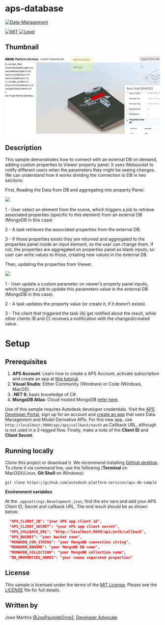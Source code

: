 ﻿# aps-database

[![Data-Management](https://img.shields.io/badge/Data%20Management-v1-green.svg)](http://developer.autodesk.com/)

[![MIT](https://img.shields.io/badge/License-MIT-blue.svg)](http://opensource.org/licenses/MIT)
[![Level](https://img.shields.io/badge/Level-Intermediate-blue.svg)](http://developer.autodesk.com/)

## Thumbnail

![Thumbnail](thumbnail.png)

## Description

This sample demonstrates how to connect with an external DB on demand, adding custom properties to Viewer property panel.
It uses Websocket to notify different users when the parameters they might be seeing changes.
We can understand how it works dividing the connection to DB in two sections.

First, Reading the Data from DB and aggregating into property Panel.

![](README/READFROMDB.png)

1 - User select an element from the scene, which triggers a job to retrieve associated properties (specific to this element) from an external DB (MongoDB in this case)

2 - A task retrieves the associated properties from the external DB.

3 - If those properties exists they are returned and aggregated to the properties panel inside an input element, so the user can change them. If not, the properties are aggregated on properties panel as blank inputs, so user can write values to those, creating new values in the external DB.

Then, updating the properties from Viewer.

![](README/UPDATEDBDATA.png)

1 - User update a custom parameter on viewer’s property panel inputs, which triggers a job to update this parameters value in the external DB (MongoDB in this case).

2 - A task updates the property value (or create it, if it doesn’t exists).

3 - The client that triggered the task (A) get notified about the result, while other clients (B and C) receives a notification with the changed/created value.

# Setup

## Prerequisites

1. **APS Account**: Learn how to create a APS Account, activate subscription and create an app at [this tutorial](http://learnforge.autodesk.io/#/account/).
2. **Visual Studio**: Either Community (Windows) or Code (Windows, MacOS).
3. **.NET 6**: basic knowledge of C#.
4. **MongoDB Atlas**: Cloud-hosted MongoDB [refer here](https://www.mongodb.com/cloud/atlas/).

Use of this sample requires Autodesk developer credentials.
Visit the [APS Developer Portal](https://developer.autodesk.com), sign up for an account
and [create an app](https://developer.autodesk.com/myapps/create) that uses Data Management and Model Derivative APIs.
For this new app, use `http://localhost:3000/api/aps/callback/oauth` as Callback URL, although is not used in a 2-legged flow.
Finally, make a note of the **Client ID** and **Client Secret**.

## Running locally

Clone this project or download it.
We recommend installing [GitHub desktop](https://desktop.github.com/).
To clone it via command line, use the following (**Terminal** on MacOSX/Linux, **Git Shell** on Windows):

    git clone https://github.com/autodesk-platform-services/aps-db-sample

**Environment variables**

At the `.appsettings.Development.json`, find the env vars and add your APS Client ID, Secret and callback URL. The end result should be as shown below:

```json
  "APS_CLIENT_ID": "your APS app client id",
  "APS_CLIENT_SECRET": "your APS app client secret",
  "APS_CALLBACK_URL": "http://localhost:8080/api/auth/callback",
  "APS_BUCKET": "your bucket name",
  "MONGODB_CON_STRING": "your MongoDB connection string",
  "MONGODB_DBNAME": "your MongoDB DB name",
  "MONGODB_COLLECTION": "your MongoDB collection name",
  "DB_PROPERTIES_NAMES": "your comma separated properties"
```

## License

This sample is licensed under the terms of the [MIT License](http://opensource.org/licenses/MIT). Please see the [LICENSE](LICENSE) file for full details.

## Written by

Joao Martins [@JooPaulodeOrne2](https://twitter.com/JooPaulodeOrne2), [Developer Advocate](http://aps.autodesk.com)
